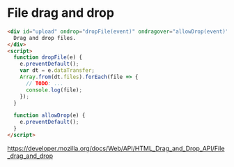 # File drag and drop

```html
<div id="upload" ondrop="dropFile(event)" ondragover="allowDrop(event)">
  Drag and drop files.
</div>
<script>
  function dropFile(e) {
    e.preventDefault();
    var dt = e.dataTransfer;
    Array.from(dt.files).forEach(file => {
      // TODO: ...
      console.log(file);
    });
  }

  function allowDrop(e) {
    e.preventDefault();
  }
</script>
```

<https://developer.mozilla.org/docs/Web/API/HTML_Drag_and_Drop_API/File_drag_and_drop>
